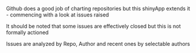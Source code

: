 
Github does a good job of charting repositories
but this shinyApp extends it - commencing with a look at 
issues raised

It should be noted that some issues are effectively closed
but this is not formally actioned

Issues are analyzed by Repo, Author and recent ones
by selectable authors
